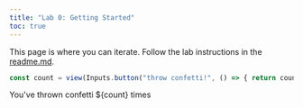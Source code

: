 ```yaml
---
title: "Lab 0: Getting Started"
toc: true
---
```


This page is where you can iterate. Follow the lab instructions in the [readme.md](./README.md).



```js
const count = view(Inputs.button("throw confetti!", () => { return count + 1 }))
```

You've thrown confetti ${count} times

